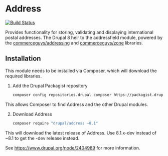 Address
=======
[![Build Status](https://travis-ci.org/bojanz/address.svg?branch=8.x-1.x)](https://travis-ci.org/bojanz/address)

Provides functionality for storing, validating and displaying international postal addresses.
The Drupal 8 heir to the addressfield module, powered by the [commerceguys/addressing](https://github.com/commerceguys/addressing) and [commerceguys/zone](https://github.com/commerceguys/zone) libraries.

Installation
-------------
This module needs to be installed via Composer, which will download the required libraries.

1. Add the Drupal Packagist repository

    ```sh
    composer config repositories.drupal composer https://packagist.drupal-composer.org
    ```
This allows Composer to find Address and the other Drupal modules.

2. Download Address

   ```sh
   composer require "drupal/address ~8.1"
   ```
This will download the latest release of Address.
Use 8.1.x-dev instead of ~8.1 to get the -dev release instead.

See https://www.drupal.org/node/2404989 for more information.
